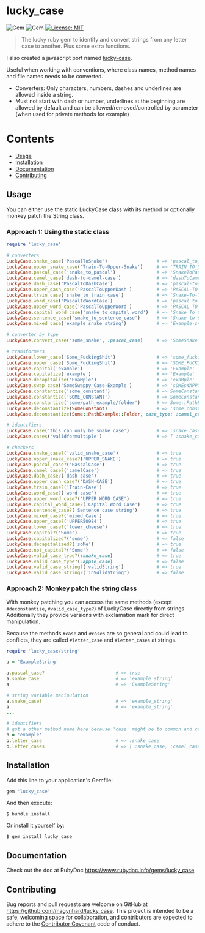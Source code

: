 # lucky_case
![Gem](https://img.shields.io/gem/v/lucky_case?color=default&style=plastic&logo=ruby&logoColor=red)
![Gem](https://img.shields.io/gem/dt/lucky_case?color=blue&style=plastic)
[![License: MIT](https://img.shields.io/badge/License-MIT-gold.svg?style=plastic&logo=mit)](LICENSE)

> The lucky ruby gem to identify and convert strings from any letter case to another. Plus some extra functions.

I also created a javascript port named [lucky-case](https://github.com/magynhard/lucky-case).

Useful when working with conventions, where class names, method names and file names needs to be converted.

* Converters: Only characters, numbers, dashes and underlines are allowed inside a string.
* Must not start with dash or number, underlines at the beginning are allowed by default and can be allowed/removed/controlled by parameter (when used for private methods for example)




# Contents

* [Usage](#usage)
* [Installation](#installation)
* [Documentation](#documentation)
* [Contributing](#contributing)




<a name="usage"></a>
## Usage

You can either use the static LuckyCase class with its method or optionally monkey patch the String class.

### Approach 1: Using the static class
```ruby
require 'lucky_case'

# converters
LuckyCase.snake_case('PascalToSnake')                  # => 'pascal_to_snake'
LuckyCase.upper_snake_case('Train-To-Upper-Snake')     # => 'TRAIN_TO_UPPER_SNAKE'
LuckyCase.pascal_case('snake_to_pascal')               # => 'SnakeToPascal'
LuckyCase.camel_case('dash-to-camel-case')             # => 'dashToCamelCase'
LuckyCase.dash_case('PascalToDashCase')                # => 'pascal-to-dash-case'
LuckyCase.upper_dash_case('PascalToUpperDash')         # => 'PASCAL-TO-UPPER-DASH'
LuckyCase.train_case('snake_to_train_case')            # => 'Snake-To-Train-Case'
LuckyCase.word_case('PascalToWordCase')                # => 'pascal to word case'
LuckyCase.upper_word_case('PascalToUpperWord')         # => 'PASCAL TO UPPER WORD'
LuckyCase.capital_word_case('snake_to_capital_word')   # => 'Snake To Capital Word'
LuckyCase.sentence_case('snake_to_sentence_case')      # => 'Snake to sentence case'
LuckyCase.mixed_case('example_snake_string')           # => 'Example-snake_STRING'

# converter by type
LuckyCase.convert_case('some_snake', :pascal_case)     # => 'SomeSnake'

# transformers
LuckyCase.lower_case('Some_FuckingShit')               # => 'some_fuckingshit'
LuckyCase.upper_case('Some_FuckingShit')               # => 'SOME_FUCKINGSHIT'
LuckyCase.capital('example')                           # => 'Example'
LuckyCase.capitalize('example')                        # => 'Example'
LuckyCase.decapitalize('ExaMple')                      # => 'exaMple'
LuckyCase.swap_case('SomeSwappy_Case-Example')         # => 'sOMEsWAPPY-cASE_eXAMPLE'
LuckyCase.constantize('some_constant')                 # => SomeConstant
LuckyCase.constantize('SOME_CONSTANT')                 # => SomeConstant
LuckyCase.constantize('some/path_example/folder')      # => Some::PathExample::Folder
LuckyCase.deconstantize(SomeConstant)                  # => 'some_constant' // default case_type: :snake_case
LuckyCase.deconstantize(Some::PathExample::Folder, case_type: :camel_case)  # => 'some/pathExample/folder'

# identifiers
LuckyCase.case('this_can_only_be_snake_case')          # => :snake_case
LuckyCase.cases('validformultiple')                    # => [ :snake_case, :camel_case, :dash_case, :word_case ]

# checkers
LuckyCase.snake_case?('valid_snake_case')              # => true
LuckyCase.upper_snake_case?('UPPER_SNAKE')             # => true
LuckyCase.pascal_case?('PascalCase')                   # => true
LuckyCase.camel_case?('camelCase')                     # => true
LuckyCase.dash_case?('dash-case')                      # => true
LuckyCase.upper_dash_case?('DASH-CASE')                # => true
LuckyCase.train_case?('Train-Case')                    # => true
LuckyCase.word_case?('word case')                      # => true
LuckyCase.upper_word_case?('UPPER WORD CASE')          # => true
LuckyCase.capital_word_case?('Capital Word Case')      # => true
LuckyCase.sentence_case?('Sentence case string')       # => true
LuckyCase.mixed_case?('mixed_Case')                    # => true
LuckyCase.upper_case?('UPPER50984')                    # => true
LuckyCase.lower_case?('lower_cheese')                  # => true
LuckyCase.capital?('Some')                             # => true
LuckyCase.capitalized?('some')                         # => false
LuckyCase.decapitalized?('soMe')                       # => true
LuckyCase.not_capital?('Some')                         # => false
LuckyCase.valid_case_type?(:snake_case)                # => true
LuckyCase.valid_case_type?(:apple_case)                # => false
LuckyCase.valid_case_string?('validString')            # => true
LuckyCase.valid_case_string?('1nV4lid$tring')          # => false
```

### Approach 2: Monkey patch the string class

With monkey patching you can access the same methods (except `#deconstantize`, `#valid_case_type?`) of LuckyCase directly from strings.
Additionally they provide versions with exclamation mark for direct manipulation.

Because the methods `#case` and `#cases` are so general and could lead to conflicts, they are called `#letter_case` and `#letter_cases` at strings.

```ruby
require 'lucky_case/string'

a = 'ExampleString'

a.pascal_case?                          # => true
a.snake_case                            # => 'example_string'
a                                       # => 'ExampleString'

# string variable manipulation
a.snake_case!                           # => 'example_string'
a                                       # => 'example_string'
...

# identifiers
# got a other method name here because 'case' might be to common and cause conflicts
b = 'example'
b.letter_case                           # => :snake_case
b.letter_cases                          # => [ :snake_case, :camel_case, :dash_case, :word_case ]
```





<a name="installation"></a>
## Installation

Add this line to your application's Gemfile:

```ruby
gem 'lucky_case'
```

And then execute:

    $ bundle install

Or install it yourself by:

    $ gem install lucky_case




  
<a name="documentation"></a>    
## Documentation
Check out the doc at RubyDoc
<a href="https://www.rubydoc.info/gems/lucky_case">https://www.rubydoc.info/gems/lucky_case</a>





<a name="contributing"></a>    
## Contributing

Bug reports and pull requests are welcome on GitHub at https://github.com/magynhard/lucky_case. This project is intended to be a safe, welcoming space for collaboration, and contributors are expected to adhere to the [Contributor Covenant](http://contributor-covenant.org) code of conduct.


